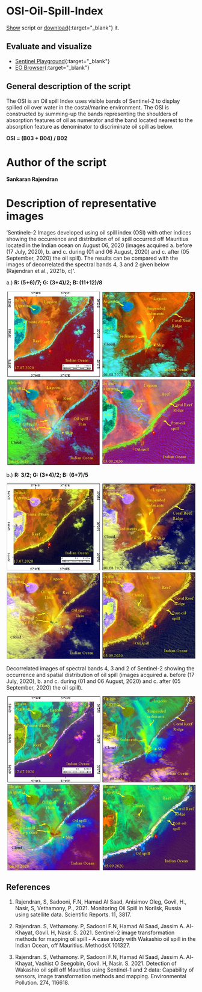 # OSI-Oil-Spill-Index

<a href="#" id='togglescript'>Show</a> script or [download](script.js){:target="_blank"} it.
<div id='script_view' style="display:none">
{% highlight javascript %}
      {% include_relative script.js %}
{% endhighlight %}
</div>

## Evaluate and visualize
 - [Sentinel Playground](https://apps.sentinel-hub.com/sentinel-playground/?source=S2L2A&lat=-20.43437229834543&lng=57.740750312805176&zoom=14&preset=CUSTOM&layers=B01,B02,B03&maxcc=20&gain=1.0&gamma=1.7&time=2020-02-01%7C2020-08-06&atmFilter=&showDates=false&evalscript=bGV0IE9TSSA9IChCMDMgKyBCMDQpIC8gQjAyOwoKcmV0dXJuIFtPU0kvM10%3D){:target="_blank"}    
 - [EO Browser](https://sentinelshare.page.link/2vSe){:target="_blank"} 

## General description of the script

The OSI is an Oil spill Index uses visible bands of Sentinel-2 to display spilled oil over water in the costal/marine environment. The OSI is constructed by summing-up the bands representing the shoulders of absorption features of oil as numerator and the band located nearest to the absorption feature as denominator to discriminate oil spill as below.

**OSI = (B03 + B04) / B02**


# Author of the script

**Sankaran Rajendran**


# Description of representative images


‘Sentinele-2 Images developed using oil spill index (OSI) with other indices showing the occurrence and distribution of oil spill occurred off Mauritius located in the Indian ocean on August 06, 2020 (images acquired a. before (17 July, 2020), b. and c. during (01 and 06 August, 2020) and c. after (05 September, 2020) the oil spill). The results can be compared with the images of decorrelated the spectral bands 4, 3 and 2 given below (Rajendran et al., 2021b, c)’.

a.) **R: (5+6)/7; G: (3+4)/2; B: (11+12)/8** 

![Sentinele-2 Image using OSI](images/1.jpg)

b.) **R: 3/2; G: (3+4)/2; B: (6+7)/5**

![Sentinele-2 Image using OSI](images/2.jpg)

Decorrelated images of spectral bands 4, 3 and 2 of Sentinel-2 showing the occurrence and spatial distribution of oil spill (images acquired a. before (17 July, 2020), b. and c. during (01 and 06 August, 2020) and c. after (05 September, 2020) the oil spill).

![Sentinele-2 Image using OSI](images/3.jpg)

## References
1.	Rajendran, S, Sadooni, F.N, Hamad Al Saad, Anisimov Oleg, Govil, H., Nasir, S, Vethamony, P., 2021. Monitoring Oil Spill in Norilsk, Russia using satellite data. Scientific Reports. 11, 3817.

2.	Rajendran. S, Vethamony. P, Sadooni F.N, Hamad Al Saad, Jassim A. Al-Khayat, Govil. H, Nasir. S. 2021. Sentinel-2 image transformation methods for mapping oil spill - A case study with Wakashio oil spill in the Indian Ocean, off Mauritius. MethodsX 101327.

3.	Rajendran. S, Vethamony. P, Sadooni F.N, Hamad Al Saad, Jassim A. Al-Khayat, Vashist O Seegobin, Govil. H, Nasir. S. 2021. Detection of Wakashio oil spill off Mauritius using Sentinel-1 and 2 data: Capability of sensors, image transformation methods and mapping. Environmental Pollution. 274, 116618.
